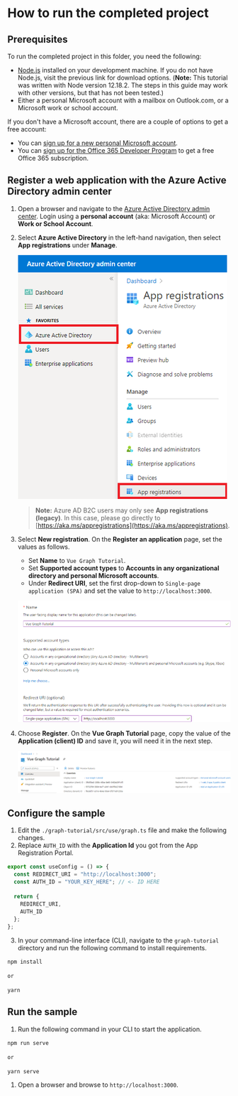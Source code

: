 # How to run the completed project

## Prerequisites

To run the completed project in this folder, you need the following:

- [Node.js](https://nodejs.org) installed on your development machine. If you do not have Node.js, visit the previous link for download options. (**Note:** This tutorial was written with Node version 12.18.2. The steps in this guide may work with other versions, but that has not been tested.)
- Either a personal Microsoft account with a mailbox on Outlook.com, or a Microsoft work or school account.

If you don't have a Microsoft account, there are a couple of options to get a free account:

- You can [sign up for a new personal Microsoft account](https://signup.live.com/signup?wa=wsignin1.0&rpsnv=12&ct=1454618383&rver=6.4.6456.0&wp=MBI_SSL_SHARED&wreply=https://mail.live.com/default.aspx&id=64855&cbcxt=mai&bk=1454618383&uiflavor=web&uaid=b213a65b4fdc484382b6622b3ecaa547&mkt=E-US&lc=1033&lic=1).
- You can [sign up for the Office 365 Developer Program](https://developer.microsoft.com/office/dev-program) to get a free Office 365 subscription.

## Register a web application with the Azure Active Directory admin center

1. Open a browser and navigate to the [Azure Active Directory admin center](https://aad.portal.azure.com). Login using a **personal account** (aka: Microsoft Account) or **Work or School Account**.

1. Select **Azure Active Directory** in the left-hand navigation, then select **App registrations** under **Manage**.

    ![A screenshot of the App registrations ](/tutorial/images/aad-portal-app-registrations.png)

    > **Note:** Azure AD B2C users may only see **App registrations (legacy)**. In this case, please go directly to [https://aka.ms/appregistrations](https://aka.ms/appregistrations).

1. Select **New registration**. On the **Register an application** page, set the values as follows.

    - Set **Name** to `Vue Graph Tutorial`.
    - Set **Supported account types** to **Accounts in any organizational directory and personal Microsoft accounts**.
    - Under **Redirect URI**, set the first drop-down to `Single-page application (SPA)` and set the value to `http://localhost:3000`.

    ![A screenshot of the Register an application page](/tutorial/images/aad-register-an-app.png)

1. Choose **Register**. On the **Vue Graph Tutorial** page, copy the value of the **Application (client) ID** and save it, you will need it in the next step.

    ![A screenshot of the application ID of the new app registration](/tutorial/images/aad-application-id.png)

## Configure the sample

1. Edit the `./graph-tutorial/src/use/graph.ts` file and make the following changes.
2. Replace `AUTH_ID` with the **Application Id** you got from the App Registration Portal.

```js
export const useConfig = () => {
  const REDIRECT_URI = "http://localhost:3000";
  const AUTH_ID = "YOUR_KEY_HERE"; // <- ID HERE

  return {
    REDIRECT_URI,
    AUTH_ID
  };
};
```

3. In your command-line interface (CLI), navigate to the `graph-tutorial` directory and run the following command to install requirements.

```Shell
npm install

or

yarn
```

## Run the sample

1. Run the following command in your CLI to start the application.

```Shell
npm run serve

or

yarn serve
```

1. Open a browser and browse to `http://localhost:3000`.
